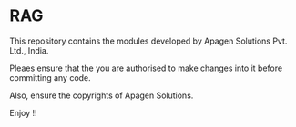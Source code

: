 # RAG

This repository contains the modules developed by Apagen Solutions Pvt. Ltd., India.

Pleaes ensure that the you are authorised to make changes into it before committing any code.

Also, ensure the copyrights of Apagen Solutions.

Enjoy !!
